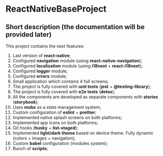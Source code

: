 # ReactNativeBaseProject

## Short description (the documentation will be provided later)

This project contains the next features:
1) Last version of **react-native**;
2) Configured **navigation** module (using **react-native-navigation**);
3) Configured **localization** module (using **i18next** + **react-i18next**);
4) Configured **logger** module;
5) Configured **errors** module;
6) Small application which contains 4 full screens;
7) The project is fully covered with **unit tests** (**jest** + **@testing-library**);
8) The project is fully covered with **e2e tests** (**detox**);
9) All the components are developed as separate components with **stories** (**storybook**);
10) Uses **mobx** as a state management system;
11) Custom configuration of **eslint** + **prettier**;
12) Implemented native splash screens on both platforms;
13) Implemented app icons on both platforms;
14) Git hooks (**husky** + **list-staged**);
15) Implemented **light/dark theme** based on device theme. Fully dynamic (colors + images + navigation);
16) Custom **babel** configuration (modules system);
17) Bunch of **scripts**;
